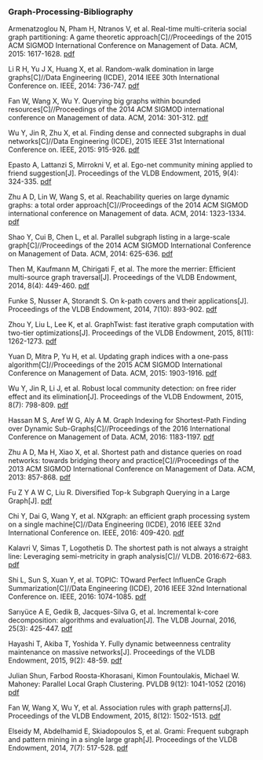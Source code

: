 ### Graph-Processing-Bibliography

Armenatzoglou N, Pham H, Ntranos V, et al. Real-time multi-criteria social graph partitioning: A game theoretic approach[C]//Proceedings of the 2015 ACM SIGMOD International Conference on Management of Data. ACM, 2015: 1617-1628.
[pdf](http://infolab.usc.edu/DocsDemos/SIGMOD15_RMGP.pdf)

Li R H, Yu J X, Huang X, et al. Random-walk domination in large graphs[C]//Data Engineering (ICDE), 2014 IEEE 30th International Conference on. IEEE, 2014: 736-747.
[pdf](http://www.szudatalab.com/wp-content/uploads/2016/04/rwdom.pdf)

Fan W, Wang X, Wu Y. Querying big graphs within bounded resources[C]//Proceedings of the 2014 ACM SIGMOD international conference on Management of data. ACM, 2014: 301-312.
[pdf](http://homepages.inf.ed.ac.uk/wenfei/papers/sigmod14.pdf)

Wu Y, Jin R, Zhu X, et al. Finding dense and connected subgraphs in dual networks[C]//Data Engineering (ICDE), 2015 IEEE 31st International Conference on. IEEE, 2015: 915-926.
[pdf](https://pdfs.semanticscholar.org/3e1a/53bfdf7018373c21cdac60a6f061b54696f6.pdf)

Epasto A, Lattanzi S, Mirrokni V, et al. Ego-net community mining applied to friend suggestion[J]. Proceedings of the VLDB Endowment, 2015, 9(4): 324-335.
[pdf](https://pdfs.semanticscholar.org/c3fb/a969d0c674931bae7e1f0f4fdf4fc3c30159.pdf)

Zhu A D, Lin W, Wang S, et al. Reachability queries on large dynamic graphs: a total order approach[C]//Proceedings of the 2014 ACM SIGMOD international conference on Management of data. ACM, 2014: 1323-1334.
[pdf](https://sites.google.com/site/totalorderlabelling/home/536tr.pdf)

Shao Y, Cui B, Chen L, et al. Parallel subgraph listing in a large-scale graph[C]//Proceedings of the 2014 ACM SIGMOD International Conference on Management of Data. ACM, 2014: 625-636.
[pdf](http://net.pku.edu.cn/~cuibin/Papers/2014-SIGMOD_subgraphlisting.pdf)

Then M, Kaufmann M, Chirigati F, et al. The more the merrier: Efficient multi-source graph traversal[J]. Proceedings of the VLDB Endowment, 2014, 8(4): 449-460.
[pdf](http://citeseerx.ist.psu.edu/viewdoc/download?doi=10.1.1.668.121&rep=rep1&type=pdf)

Funke S, Nusser A, Storandt S. On k-path covers and their applications[J]. Proceedings of the VLDB Endowment, 2014, 7(10): 893-902.
[pdf](http://ad-publications.informatik.uni-freiburg.de/VLDBJ_pathcover_FNS_2015.pdf)

Zhou Y, Liu L, Lee K, et al. GraphTwist: fast iterative graph computation with two-tier optimizations[J]. Proceedings of the VLDB Endowment, 2015, 8(11): 1262-1273.
[pdf](http://www-static.cc.gatech.edu/~lingliu/papers/2015/VLDB15-GraphTwist.pdf)

Yuan D, Mitra P, Yu H, et al. Updating graph indices with a one-pass algorithm[C]//Proceedings of the 2015 ACM SIGMOD International Conference on Management of Data. ACM, 2015: 1903-1916.
[pdf](localhost)

Wu Y, Jin R, Li J, et al. Robust local community detection: on free rider effect and its elimination[J]. Proceedings of the VLDB Endowment, 2015, 8(7): 798-809.
[pdf](https://faculty.ist.psu.edu/xzz89/publications/FreeRider_VLDB15.pdf)

Hassan M S, Aref W G, Aly A M. Graph Indexing for Shortest-Path Finding over Dynamic Sub-Graphs[C]//Proceedings of the 2016 International Conference on Management of Data. ACM, 2016: 1183-1197.
[pdf](https://www.cs.purdue.edu/homes/aref/papers/sigmod2016.pdf)

Zhu A D, Ma H, Xiao X, et al. Shortest path and distance queries on road networks: towards bridging theory and practice[C]//Proceedings of the 2013 ACM SIGMOD International Conference on Management of Data. ACM, 2013: 857-868.
[pdf](https://arxiv.org/pdf/1304.2576)

Fu Z Y A W C, Liu R. Diversified Top-k Subgraph Querying in a Large Graph[J].
[pdf](http://www.cse.cuhk.edu.hk/~adafu/Pub/DSQL2016.pdf)

Chi Y, Dai G, Wang Y, et al. NXgraph: an efficient graph processing system on a single machine[C]//Data Engineering (ICDE), 2016 IEEE 32nd International Conference on. IEEE, 2016: 409-420.
[pdf](https://arxiv.org/pdf/1510.06916.pdf)

Kalavri V, Simas T, Logothetis D. The shortest path is not always a straight line: Leveraging semi-metricity in graph analysis[C]// VLDB. 2016:672-683.
[pdf](http://www.vldb.org/pvldb/vol9/p672-kalavri.pdf)

Shi L, Sun S, Xuan Y, et al. TOPIC: TOward Perfect InfluenCe Graph Summarization[C]//Data Engineering (ICDE), 2016 IEEE 32nd International Conference on. IEEE, 2016: 1074-1085.
[pdf](http://user.informatik.uni-goettingen.de/~ychen/papers/TOPIC_ICDE16.pdf)

Sarıyüce A E, Gedik B, Jacques-Silva G, et al. Incremental k-core decomposition: algorithms and evaluation[J]. The VLDB Journal, 2016, 25(3): 425-447.
[pdf](http://www.cs.bilkent.edu.tr/~bgedik/homepage/lib/exe/fetch.php/wiki:pubs:kcore-vldbj.pdf)

Hayashi T, Akiba T, Yoshida Y. Fully dynamic betweenness centrality maintenance on massive networks[J]. Proceedings of the VLDB Endowment, 2015, 9(2): 48-59.
[pdf](https://pdfs.semanticscholar.org/191d/6355948826e24004e7c855368ac43ec9fb73.pdf)

Julian Shun, Farbod Roosta-Khorasani, Kimon Fountoulakis, Michael W. Mahoney: Parallel Local Graph Clustering. PVLDB 9(12): 1041-1052 (2016)
[pdf](http://www.vldb.org/pvldb/vol9/p1041-shun.pdf)

Fan W, Wang X, Wu Y, et al. Association rules with graph patterns[J]. Proceedings of the VLDB Endowment, 2015, 8(12): 1502-1513.
[pdf](http://homepages.inf.ed.ac.uk/s1400132/publication/fan2015association.pdf)

Elseidy M, Abdelhamid E, Skiadopoulos S, et al. Grami: Frequent subgraph and pattern mining in a single large graph[J]. Proceedings of the VLDB Endowment, 2014, 7(7): 517-528.
[pdf](http://repository.kaust.edu.sa/kaust/bitstream/10754/334536/1/Article-Proceeding-GRAMI_Freq-2014.pdf)

